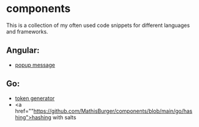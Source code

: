 # components
This is a collection of my often used code snippets for different languages and frameworks.

## Angular:
- <a href="https://github.com/MathisBurger/components/tree/main/angular/popup-window">popup message</a>

## Go:
- <a href="https://github.com/MathisBurger/components/blob/main/go/token-generator">token generator</a>
- <a href=""https://github.com/MathisBurger/components/blob/main/go/hashing">hashing with salts</a>
